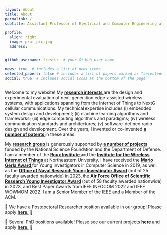 ```yaml
---
layout: About
title: About
permalink: /
subtitle: Assistant Professor of Electrical and Computer Engineering at Northeastern University 

profile:
  align: right
  image: prof_pic.jpg
  address: 


github_username: frestuc  # your GitHub user name

news: true  # includes a list of news items
selected_papers: false # includes a list of papers marked as "selected={true}"
social: true  # includes social icons at the bottom of the page
---
```


<meta charset="UTF-8">

<p>Welcome to my website! My <strong> <a class="news-title" href="https://restuccialab.github.io/publications/"> research interests </a> </strong> are the design and experimental evaluation of next-generation edge-assisted wireless systems, with applications spanning from the Internet of Things to NextG cellular communications. My technical expertise includes (i) embedded system design and development; (ii) machine learning algorithms and frameworks; (iii) edge computing algorithms and paradigms; (iv) wireless communication standards and architectures; (v) software-defined radio design and development. Over the years, I invented or co-invented <strong> <a class="news-title" href="https://patents.google.com/?inventor=Francesco+Restuccia&oq=inventor:(Francesco+Restuccia)"> a number of patents </a> </strong> in these areas.</p>

<p> My <strong> <a class="news-title" href="https://restuccialab.github.io/Laboratory/"> research group </a> </strong> is generously supported by <strong> <a class="news-title" href="https://restuccialab.github.io/projects/"> a number of projects </a> </strong> funded by the National Science Foundation and the Department of Defense. I am a member of the  <strong> <a class="news-title" href="https://roux.northeastern.edu/"> Roux Institute </a> </strong>  and the <strong> <a class="news-title" href="https://www.northeastern.edu/wiot/">  Institute for the Wireless Internet of Things  </a> </strong>  at Northeastern University. I have received the <strong> <a class="news-title" href="https://coe.northeastern.edu/news/restucci-wins-issnaf-mario-gerla-award/"> Mario Gerla Award </a> </strong> for Young Investigators in Computer Science in 2019, as well as the  <strong> <a class="news-title" href="https://www.nre.navy.mil/media-center/news-releases/best-and-brightest-onrs-2023-young-investigators"> Office of Naval Research Young Investigator Award</a> </strong> (out of 25 faculty awarded nationwide) in 2023, the <strong> <a class="news-title" href="https://www.afrl.af.mil/News/Article-Display/Article/3245790/afrlafosr-awards-25-million-via-young-investigator-research-program/"> Air Force Office of Scientific Research Young Investigator Award</a> </strong> (out of 58 faculty awarded nationwide) in 2023, and  Best Paper Awards from IEEE INFOCOM 2022 and IEEE WOWMOM 2022. I am a Senior Member of the IEEE and a Member of the ACM. </p> 

<p> 📣 We have a Postdoctoral Researcher position available in our group! Please apply <strong> <a class="news-title" href="https://northeastern.wd1.myworkdayjobs.com/en-US/careers/details/Postdoctoral-Research-Associate_R107487"> here.</a></strong> 📣</p> 

<p> 📣 Several PhD positions available! Please see our current projects <strong> <a class="news-title" href="https://restuccialab.github.io/projects/"> here </a> </strong> and apply <strong> <a class="news-title" href="https://coe.northeastern.edu/apply/#_ga=2.140143731.1345551263.1673546631-731403194.1662726864"> here.</a></strong> 📣</p>


